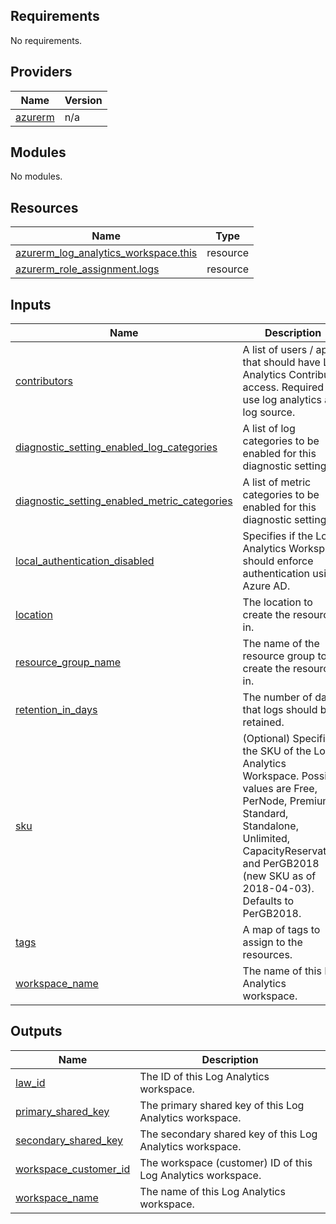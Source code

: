 ## Requirements

No requirements.

## Providers

| Name | Version |
|------|---------|
| <a name="provider_azurerm"></a> [azurerm](#provider\_azurerm) | n/a |

## Modules

No modules.

## Resources

| Name | Type |
|------|------|
| [azurerm_log_analytics_workspace.this](https://registry.terraform.io/providers/hashicorp/azurerm/latest/docs/resources/log_analytics_workspace) | resource |
| [azurerm_role_assignment.logs](https://registry.terraform.io/providers/hashicorp/azurerm/latest/docs/resources/role_assignment) | resource |

## Inputs

| Name | Description | Type | Default | Required |
|------|-------------|------|---------|:--------:|
| <a name="input_contributors"></a> [contributors](#input\_contributors) | A list of users / apps that should have Log Analytics Contributer access. Required to use log analytics as log source. | `list(string)` | `[]` | no |
| <a name="input_diagnostic_setting_enabled_log_categories"></a> [diagnostic\_setting\_enabled\_log\_categories](#input\_diagnostic\_setting\_enabled\_log\_categories) | A list of log categories to be enabled for this diagnostic setting. | `list(string)` | <pre>[<br>  "Audit"<br>]</pre> | no |
| <a name="input_diagnostic_setting_enabled_metric_categories"></a> [diagnostic\_setting\_enabled\_metric\_categories](#input\_diagnostic\_setting\_enabled\_metric\_categories) | A list of metric categories to be enabled for this diagnostic setting. | `list(string)` | `[]` | no |
| <a name="input_local_authentication_disabled"></a> [local\_authentication\_disabled](#input\_local\_authentication\_disabled) | Specifies if the Log Analytics Workspace should enforce authentication using Azure AD. | `bool` | `true` | no |
| <a name="input_location"></a> [location](#input\_location) | The location to create the resources in. | `string` | n/a | yes |
| <a name="input_resource_group_name"></a> [resource\_group\_name](#input\_resource\_group\_name) | The name of the resource group to create the resources in. | `string` | n/a | yes |
| <a name="input_retention_in_days"></a> [retention\_in\_days](#input\_retention\_in\_days) | The number of days that logs should be retained. | `number` | `90` | no |
| <a name="input_sku"></a> [sku](#input\_sku) | (Optional) Specifies the SKU of the Log Analytics Workspace. Possible values are Free, PerNode, Premium, Standard, Standalone, Unlimited, CapacityReservation, and PerGB2018 (new SKU as of 2018-04-03). Defaults to PerGB2018. | `any` | n/a | yes |
| <a name="input_tags"></a> [tags](#input\_tags) | A map of tags to assign to the resources. | `map(string)` | `{}` | no |
| <a name="input_workspace_name"></a> [workspace\_name](#input\_workspace\_name) | The name of this Log Analytics workspace. | `string` | n/a | yes |

## Outputs

| Name | Description |
|------|-------------|
| <a name="output_law_id"></a> [law\_id](#output\_law\_id) | The ID of this Log Analytics workspace. |
| <a name="output_primary_shared_key"></a> [primary\_shared\_key](#output\_primary\_shared\_key) | The primary shared key of this Log Analytics workspace. |
| <a name="output_secondary_shared_key"></a> [secondary\_shared\_key](#output\_secondary\_shared\_key) | The secondary shared key of this Log Analytics workspace. |
| <a name="output_workspace_customer_id"></a> [workspace\_customer\_id](#output\_workspace\_customer\_id) | The workspace (customer) ID of this Log Analytics workspace. |
| <a name="output_workspace_name"></a> [workspace\_name](#output\_workspace\_name) | The name of this Log Analytics workspace. |
